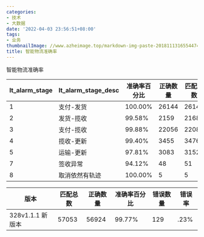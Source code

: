 ```yaml
---
categories:
- 技术
- 大数据
date: '2022-04-03 23:56:51+08:00'
tags:
- 业务
thumbnailImage: //www.azheimage.top/markdown-img-paste-2018111316554474.png
title: 智能物流准确率
---
```

智能物流准确率
<!--more-->

| lt_alarm_stage | lt_alarm_stage_desc | 准确率百分比 | 正确数量 | 匹配总数 |
| -------------- | ------------------- | ------------ | -------- | -------- |
| 1              | 支付-发货           | 100.00%      | 26144    | 26144    |
| 2              | 发货-揽收           | 99.58%       | 2159     | 2168     |
| 3              | 支付-揽收           | 99.88%       | 22056    | 22083    |
| 4              | 揽收-更新           | 99.40%       | 3455     | 3476     |
| 5              | 运输-更新           | 97.81%       | 3083     | 3152     |
| 7              | 签收异常            | 94.12%       | 48       | 51       |
| 8              | 取消依然有轨迹      | 100.00%      | 5        | 5        |



| 版本             | 匹配总数 | 正确数量 | 准确率百分比 | 错误数量 | 错误率 |
| ---------------- | -------- | -------- | ------------ | -------- | ------ |
| 328v1.1.1 新版本 | 57053    | 56924    | 99.77%       | 129      | .23%   |